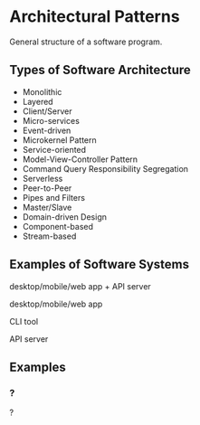 # Architectural Patterns

General structure of a software program.

## Types of Software Architecture

- Monolithic
- Layered
- Client/Server
- Micro-services
- Event-driven
- Microkernel Pattern
- Service-oriented
- Model-View-Controller Pattern
- Command Query Responsibility Segregation
- Serverless
- Peer-to-Peer
- Pipes and Filters
- Master/Slave
- Domain-driven Design
- Component-based
- Stream-based

## Examples of Software Systems

desktop/mobile/web app + API server

desktop/mobile/web app

CLI tool

API server

## Examples

### ?

?
